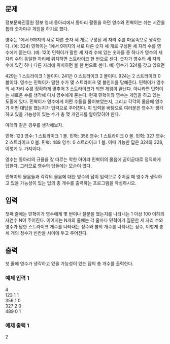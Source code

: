 ## 문제
정보문화진흥원 정보 영재 동아리에서 동아리 활동을 하던 영수와 민혁이는 쉬는 시간을 틈타 숫자야구 게임을 하기로 했다.

영수는 1에서 9까지의 서로 다른 숫자 세 개로 구성된 세 자리 수를 마음속으로 생각한다. (예: 324)
민혁이는 1에서 9까지의 서로 다른 숫자 세 개로 구성된 세 자리 수를 영수에게 묻는다. (예: 123)
민혁이가 말한 세 자리 수에 있는 숫자들 중 하나가 영수의 세 자리 수의 동일한 자리에 위치하면 스트라이크 한 번으로 센다. 숫자가 영수의 세 자리 수에 있긴 하나 다른 자리에 위치하면 볼 한 번으로 센다.
예) 영수가 324를 갖고 있으면 

429는 1 스트라이크 1 볼이다.
241은 0 스트라이크 2 볼이다.
924는 2 스트라이크 0 볼이다.
영수는 민혁이가 말한 수가 몇 스트라이크 몇 볼인지를 답해준다.
민혁이가 영수의 세 자리 수를 정확하게 맞추어 3 스트라이크가 되면 게임이 끝난다. 아니라면 민혁이는 새로운 수를 생각해 다시 영수에게 묻는다.
현재 민혁이와 영수는 게임을 하고 있는 도중에 있다. 민혁이가 영수에게 어떤 수들을 물어보았는지, 그리고 각각의 물음에 영수가 어떤 대답을 했는지가 입력으로 주어진다. 이 입력을 바탕으로 여러분은 영수가 생각하고 있을 가능성이 있는 수가 총 몇 개인지를 알아맞혀야 한다.

아래와 같은 경우를 생각해보자.  

민혁: 123
영수: 1 스트라이크 1 볼.
민혁: 356
영수: 1 스트라이크 0 볼.
민혁: 327
영수: 2 스트라이크 0 볼.
민혁: 489
영수: 0 스트라이크 1 볼.
이때 가능한 답은 324와 328, 이렇게 두 가지이다.

영수는 동아리의 규율을 잘 따르는 착한 아이라 민혁이의 물음에 곧이곧대로 정직하게 답한다. 그러므로 영수의 답들에는 모순이 없다.

민혁이의 물음들과 각각의 물음에 대한 영수의 답이 입력으로 주어질 때 영수가 생각하고 있을 가능성이 있는 답의 총 개수를 출력하는 프로그램을 작성하시오.

## 입력
첫째 줄에는 민혁이가 영수에게 몇 번이나 질문을 했는지를 나타내는 1 이상 100 이하의 자연수 N이 주어진다. 이어지는 N개의 줄에는 각 줄마다 민혁이가 질문한 세 자리 수와 영수가 답한 스트라이크 개수를 나타내는 정수와 볼의 개수를 나타내는 정수, 이렇게 총 세 개의 정수가 빈칸을 사이에 두고 주어진다.

## 출력
첫 줄에 영수가 생각하고 있을 가능성이 있는 답의 총 개수를 출력한다.

### 예제 입력 1 
4  
123 1 1  
356 1 0  
327 2 0  
489 0 1  
### 예제 출력 1 
2